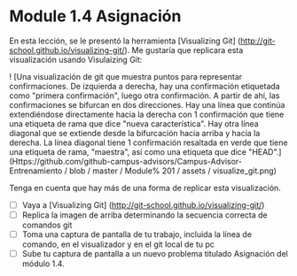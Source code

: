 # Module 1.4 Asignación

En esta lección, se le presentó la herramienta [Visualizing Git] (http://git-school.github.io/visualizing-git/). Me gustaría que replicara esta visualización usando Visulaizing Git:

! [Una visualización de git que muestra puntos para representar confirmaciones. De izquierda a derecha, hay una confirmación etiquetada como "primera confirmación", luego otra confirmación. A partir de ahí, las confirmaciones se bifurcan en dos direcciones. Hay una línea que continúa extendiéndose directamente hacia la derecha con 1 confirmación que tiene una etiqueta de rama que dice "nueva característica". Hay otra línea diagonal que se extiende desde la bifurcación hacia arriba y hacia la derecha. La línea diagonal tiene 1 confirmación resaltada en verde que tiene una etiqueta de rama, "maestra", así como una etiqueta que dice "HEAD".] (Https://github.com/github-campus-advisors/Campus-Advisor- Entrenamiento / blob / master / Module% 201 / assets / visualize_git.png)

Tenga en cuenta que hay más de una forma de replicar esta visualización.

- [ ] Vaya a [Visualizing Git] (http://git-school.github.io/visualizing-git/)
- [ ] Replica la imagen de arriba determinando la secuencia correcta de comandos git 
- [ ] Toma una captura de pantalla de tu trabajo, incluida la línea de comando, en el visualizador y en el git local de tu pc
- [ ] Sube tu captura de pantalla a un nuevo problema titulado Asignación del módulo 1.4.
